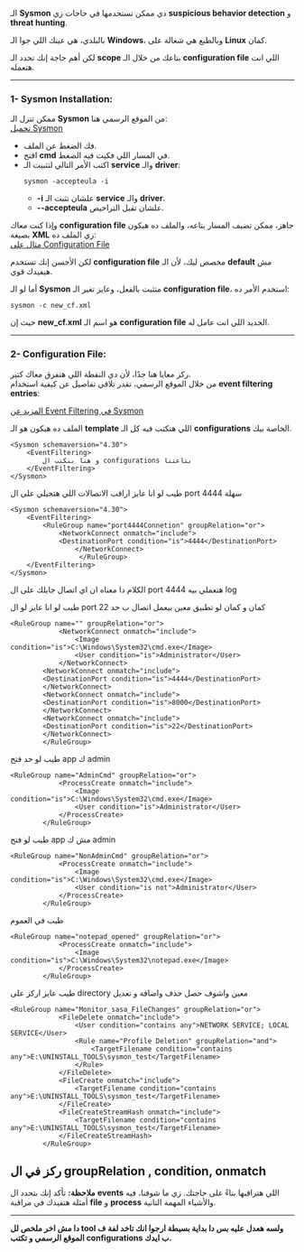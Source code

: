 
الـ **Sysmon** دي ممكن تستخدمها في حاجات زي **suspicious behavior detection** و **threat hunting**.

بالبلدي، هي عينك اللي جوا الـ **Windows**، وبالطبع هي شغالة على **Linux** كمان.

لكن أهم حاجة إنك تحدد الـ **scope** بتاعك من خلال الـ **configuration file** اللي انت هتعمله.

---

### 1- **Sysmon Installation:**

ممكن تنزل الـ **Sysmon** من الموقع الرسمي هنا:  
[تحميل Sysmon](https://download.sysinternals.com/files/Sysmon.zip)

- فك الضغط عن الملف.
- افتح **cmd** في المسار اللي فكيت فيه الضغط.
- اكتب الأمر التالي لتثبيت الـ **service** والـ **driver**:
  ```
  sysmon -accepteula -i
  ```
  - **-i** علشان تثبت الـ **service** والـ **driver**.
  - **--accepteula** علشان تقبل التراخيص.

وإذا كنت معاك **configuration file** جاهز، ممكن تضيف المسار بتاعه، والملف ده هيكون بصيغة **XML** زي الملف ده:  
[مثال على Configuration File](https://raw.githubusercontent.com/sasa00elsaedy/tools_docs/refs/heads/main/custom_config_file_2.xml)

لكن الأحسن إنك تستخدم **configuration file** مخصص ليك، لأن الـ **default** مش هيفيدك قوي.

أما لو الـ **Sysmon** متثبت بالفعل، وعايز تغير الـ **configuration file**، استخدم الأمر ده:
```
sysmon -c new_cf.xml
```
حيث إن **new_cf.xml** هو اسم الـ **configuration file** الجديد اللي انت عامل له.

---

### 2- **Configuration File:**

ركز معايا هنا جدًا، لأن دي النقطة اللي هتفرق معاك كتير.  
من خلال الموقع الرسمي، تقدر تلاقي تفاصيل عن كيفية استخدام **event filtering entries**:

[المزيد عن Event Filtering في Sysmon](https://learn.microsoft.com/en-us/sysinternals/downloads/sysmon#event-filtering-entries)

الملف ده هيكون هو الـ **template** اللي هتكتب فيه كل الـ **configurations** الخاصة بيك.
```
<Sysmon schemaversion="4.30">
    <EventFiltering>
		و هنا بنكتب ال configurations بتاعتنا
    </EventFiltering>
</Sysmon>
```
طيب لو انا عايز اراقب الاتصالات اللي هتجيلي على ال port 4444 سهلة 
```
<Sysmon schemaversion="4.30">
    <EventFiltering>
		<RuleGroup name="port4444Connetion" groupRelation="or">
		    <NetworkConnect onmatch="include">
			<DestinationPort condition="is">4444</DestinationPort>
	    	    </NetworkConnect>
                 </RuleGroup>
    </EventFiltering>
</Sysmon>
```
الكلام دا معناه ان اي اتصال جايلك على ال port 4444 هتعملي بيه log 

طيب لو انا عايز لو ال port 22 كمان و كمان لو تطبيق معين بيعمل اتصال ب حد 
```
<RuleGroup name="" groupRelation="or">
            <NetworkConnect onmatch="include">
                <Image condition="is">C:\Windows\System32\cmd.exe</Image>
                <User condition="is">Administrator</User>
            </NetworkConnect>
	    <NetworkConnect onmatch="include">
		<DestinationPort condition="is">4444</DestinationPort>
	    </NetworkConnect>
	    <NetworkConnect onmatch="include">
		<DestinationPort condition="is">8000</DestinationPort>
	    </NetworkConnect>
	    <NetworkConnect onmatch="include">
		<DestinationPort condition="is">22</DestinationPort>
	    </NetworkConnect>
        </RuleGroup>
```
طيب لو حد فتح app ك admin
```
<RuleGroup name="AdminCmd" groupRelation="or">
            <ProcessCreate onmatch="include">
                <Image condition="is">C:\Windows\System32\cmd.exe</Image>
                <User condition="is">Administrator</User>
            </ProcessCreate>
        </RuleGroup>
```
طيب لو فتح app مش ك  admin
```
<RuleGroup name="NonAdminCmd" groupRelation="or">
            <ProcessCreate onmatch="include">
                <Image condition="is">C:\Windows\System32\cmd.exe</Image>
                <User condition="is not">Administrator</User>
            </ProcessCreate>
        </RuleGroup>
```
طيب في العموم 
```
<RuleGroup name="notepad_opened" groupRelation="or">
            <ProcessCreate onmatch="include">
                <Image condition="is">C:\Windows\System32\notepad.exe</Image>
            </ProcessCreate>
        </RuleGroup>
```
طيب عايز اركز على directory معين واشوف حصل حذف واضافة و تعديل
```
<RuleGroup name="Monitor_sasa_FileChanges" groupRelation="or">
            <FileDelete onmatch="include">
                <User condition="contains any">NETWORK SERVICE; LOCAL SERVICE</User>
                <Rule name="Profile Deletion" groupRelation="and">
                    <TargetFilename condition="contains any">E:\UNINSTALL_TOOLS\sysmon_test</TargetFilename>
                </Rule>
            </FileDelete>
            <FileCreate onmatch="include">
                <TargetFilename condition="contains any">E:\UNINSTALL_TOOLS\sysmon_test</TargetFilename>
            </FileCreate>
            <FileCreateStreamHash onmatch="include">
                <TargetFilename condition="contains any">E:\UNINSTALL_TOOLS\sysmon_test</TargetFilename>
            </FileCreateStreamHash>
        </RuleGroup>
```
ركز في ال groupRelation , condition, onmatch
---

**ملاحظة:** تأكد إنك بتحدد ال **events** اللي هتراقبها بناءً على حاجتك. زي ما شوفنا، فيه أمثلة هتفيدك في مراقبة **file** و **process** والأشياء المهمة التانية.

---

**دا مش اخر ملخص لل tool ولسه هعدل عليه بس دا بداية بسيطة ارجوا انك تاخد لفة ف الموقع الرسمي و تكتب configurations ب ايدك.**

